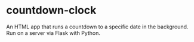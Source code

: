 # countdown-clock
An HTML app that runs a countdown to a specific date in the background. Run on a server via Flask with Python.
